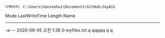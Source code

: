 ﻿

    디렉터리: C:\Users\hanseohui\Documents\GitHub\JoyAIx


Mode                LastWriteTime     Length Name                                                                      
----                -------------     ------ ----                                                                      
-a---        2020-09-05   오전 1:36          0 myfiles.txt                                                      q
qqqqq
q
q
